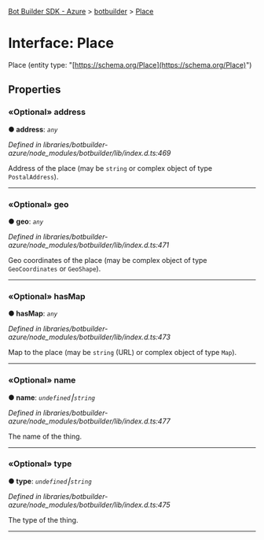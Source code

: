 [Bot Builder SDK - Azure](../README.md) > [botbuilder](../modules/botbuilder.md) > [Place](../interfaces/botbuilder.place.md)



# Interface: Place


Place (entity type: "[https://schema.org/Place](https://schema.org/Place)")


## Properties
<a id="address"></a>

### «Optional» address

**●  address**:  *`any`* 

*Defined in libraries/botbuilder-azure/node_modules/botbuilder/lib/index.d.ts:469*



Address of the place (may be `string` or complex object of type `PostalAddress`).




___

<a id="geo"></a>

### «Optional» geo

**●  geo**:  *`any`* 

*Defined in libraries/botbuilder-azure/node_modules/botbuilder/lib/index.d.ts:471*



Geo coordinates of the place (may be complex object of type `GeoCoordinates` or `GeoShape`).




___

<a id="hasmap"></a>

### «Optional» hasMap

**●  hasMap**:  *`any`* 

*Defined in libraries/botbuilder-azure/node_modules/botbuilder/lib/index.d.ts:473*



Map to the place (may be `string` (URL) or complex object of type `Map`).




___

<a id="name"></a>

### «Optional» name

**●  name**:  *`undefined`⎮`string`* 

*Defined in libraries/botbuilder-azure/node_modules/botbuilder/lib/index.d.ts:477*



The name of the thing.




___

<a id="type"></a>

### «Optional» type

**●  type**:  *`undefined`⎮`string`* 

*Defined in libraries/botbuilder-azure/node_modules/botbuilder/lib/index.d.ts:475*



The type of the thing.




___


